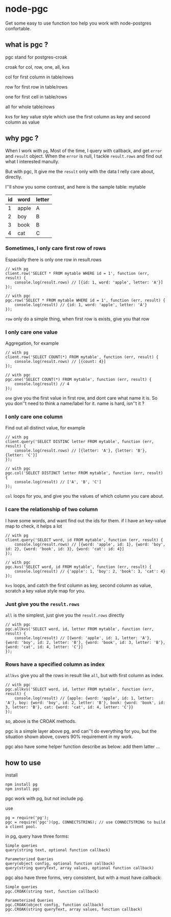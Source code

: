# node-pgc

Get some easy to use function too help you work with node-postgres confortable.

## what is pgc ?

pgc stand for postgres-croak

croak for col, row, one, all, kvs

col for first column in table/rows

row for first row in table/rows

one for first cell in table/rows

all for whole table/rows

kvs for key value style which use the first column as key and second column as value

## why pgc ?

When I work with `pg`, Most of the time, I query with callback, and get `error` and `result` object.
When the `error` is null, I tackle `result.rows` and find out what I interested manully.

But with pgc, It give me the `result` only with the data I relly care about, directly.

I''ll show you some contrast, and here is the sample table: mytable

id | word | letter
:--- | :--- |:---
1 | apple | A
2 | boy | B
3 | book | B
4 | cat | C

### Sometimes, I only care first row of rows
Espacially there is only one row in result.rows

    // with pg
    client.row('SELECT * FROM mytable WHERE id = 1', function (err, result) {
        console.log(result.rows) // [{id: 1, word: 'apple', letter: 'A'}]
    });

    // with pgc
    pgc.row('SELECT * FROM mytable WHERE id = 1', function (err, result) {
        console.log(result) // {id: 1, word: 'apple', letter: 'A'}
    });

`row` only do a simple thing, when first row is exists, give you that row

### I only care one value
Aggregation, for example

    // with pg
    client.row('SELECT COUNT(*) FROM mytable', function (err, result) {
        console.log(result.rows) // [{count: 4}]
    });

    // with pgc
    pgc.one('SELECT COUNT(*) FROM mytable', function (err, result) {
        console.log(result) // 4
    });

`one` give you the first value in first row, and dont care what name it is.
So you don''t need to think a name/label for it. name is hard, isn''t it ?

### I only care one column
Find out all distinct value, for example

    // with pg
    client.query('SELECT DISTINC letter FROM mytable', function (err, result) {
        console.log(result.rows) // [{letter: 'A'}, {letter: 'B'}, {letter: 'C'}]
    });

    // with pgc
    pgc.col('SELECT DISTINCT letter FROM mytable', function (err, result) {
        console.log(result) // ['A', 'B', 'C']
    });

`col` loops for you, and give you the values of which column you care about.

### I care the relationship of two column
I have some words, and want find out the ids for them. if I have an key-value map to check, it helps a lot

    // with pg
    client.query('SELECT word, id FROM mytable', function (err, result) {
        console.log(result.rows) // [{word: 'apple', id: 1}, {word: 'boy', id: 2}, {word: 'book', id: 3}, {word: 'cat': id: 4}]
    });

    // with pgc
    pgc.kvs('SELECT word, id FROM mytable', function (err, result) {
        console.log(result) // {'apple': 1, 'boy': 2, 'book': 3, 'cat': 4}
    });

`kvs` loops, and catch the first column as key, second column as value, scratch a key value style map for you.

### Just give you the `result.rows`
`all` is the simplest, just give you the `result.rows` directly

    // with pgc
    pgc.allkvs('SELECT word, id, letter FROM mytable', function (err, result) {
        console.log(result) // [{word: 'apple', id: 1, letter: 'A'}, {word: 'boy', id: 2, letter: 'B'}, {word: 'book', id: 3, letter: 'B'}, {word: 'cat', id: 4, letter: 'C'}]
    });

### Rows have a specified column as index
`allkvs` give you all the rows in result like `all`, but with first column as index.

    // with pgc
    pgc.allkvs('SELECT word, id, letter FROM mytable', function (err, result) {
        console.log(result) // {apple: {word: 'apple', id: 1, letter: 'A'}, boy: {word: 'boy', id: 2, letter: 'B'}, book: {word: 'book', id: 3, letter: 'B'}, cat: {word: 'cat', id: 4, letter: 'C'}}
    });

so, above is the CROAK methods.

pgc is a simple layer above pg, and can''t do everything for you, but the situation shown above, covers 90% requirement in my work.

pgc also have some helper function describe as below:
add them latter ...

## how to use

install

    npm install pg
    npm install pgc

pgc work with pg, but not include pg.
    
use
  
    pg = require('pg');
    pgc = require('pgc')(pg, CONNECTSTRING); // use CONNECTSTRING to build a client pool.

in pg, query have three forms:

    Simple queries
    query(string text, optional function callback)
    
    Parameterized Queries
    query(object config, optional function callback)
    query(string queryText, array values, optional function callback)

pgc also have three forms, very consistent, but with a must have callback:

    Simple queries
    pgc.CROAK(string text, function callback)
    
    Parameterized Queries
    pgc.CROAK(object config, function callback)
    pgc.CROAK(string queryText, array values, function callback)

